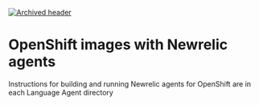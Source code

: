 [![Archived header](https://github.com/newrelic/open-source-office/raw/master/examples/categories/images/Archived.png)](https://github.com/newrelic/open-source-office/blob/master/examples/categories/index.md#archived)

# OpenShift images with Newrelic agents

Instructions for building and running Newrelic agents for OpenShift are in each Language Agent directory
